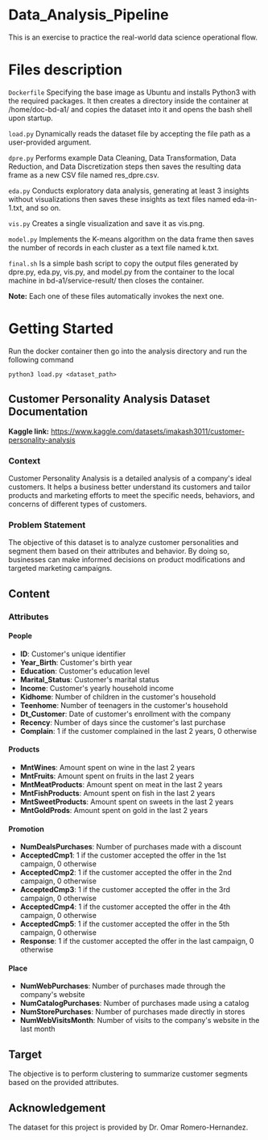 # Data_Analysis_Pipeline

This is an exercise to practice the real-world data science operational flow.

# Files description
`Dockerfile` Specifying the base image as Ubuntu and installs Python3 with the required packages. It then creates a directory inside the container at /home/doc-bd-a1/ and copies the dataset into it and opens the bash shell upon startup.

`load.py` Dynamically reads the dataset file by accepting the file path as a user-provided argument.

`dpre.py` Performs example Data Cleaning, Data Transformation, Data Reduction, and Data Discretization steps then saves the resulting data frame as a new CSV file named res_dpre.csv. 

`eda.py` Conducts exploratory data analysis, generating at least 3 insights without visualizations then saves these insights as text files named eda-in-1.txt, and so on.

`vis.py` Creates a single visualization and save it as vis.png.

`model.py` Implements the K-means algorithm on the data frame then saves the number of records in each cluster as a text file named k.txt.

`final.sh` Is a simple bash script to copy the output files generated by dpre.py, eda.py, vis.py, and model.py from the container to the local machine in bd-a1/service-result/ then closes the container.

**Note:** Each one of these files automatically invokes the next one.

# Getting Started
Run the docker container then go into the analysis directory and run the following command

`python3 load.py <dataset_path>`

## Customer Personality Analysis Dataset Documentation
**Kaggle link:** https://www.kaggle.com/datasets/imakash3011/customer-personality-analysis
### Context
Customer Personality Analysis is a detailed analysis of a company's ideal customers. It helps a business better understand its customers and tailor products and marketing efforts to meet the specific needs, behaviors, and concerns of different types of customers.

### Problem Statement
The objective of this dataset is to analyze customer personalities and segment them based on their attributes and behavior. By doing so, businesses can make informed decisions on product modifications and targeted marketing campaigns.

## Content
### Attributes
#### People
- **ID**: Customer's unique identifier
- **Year_Birth**: Customer's birth year
- **Education**: Customer's education level
- **Marital_Status**: Customer's marital status
- **Income**: Customer's yearly household income
- **Kidhome**: Number of children in the customer's household
- **Teenhome**: Number of teenagers in the customer's household
- **Dt_Customer**: Date of customer's enrollment with the company
- **Recency**: Number of days since the customer's last purchase
- **Complain**: 1 if the customer complained in the last 2 years, 0 otherwise

#### Products
- **MntWines**: Amount spent on wine in the last 2 years
- **MntFruits**: Amount spent on fruits in the last 2 years
- **MntMeatProducts**: Amount spent on meat in the last 2 years
- **MntFishProducts**: Amount spent on fish in the last 2 years
- **MntSweetProducts**: Amount spent on sweets in the last 2 years
- **MntGoldProds**: Amount spent on gold in the last 2 years

#### Promotion
- **NumDealsPurchases**: Number of purchases made with a discount
- **AcceptedCmp1**: 1 if the customer accepted the offer in the 1st campaign, 0 otherwise
- **AcceptedCmp2**: 1 if the customer accepted the offer in the 2nd campaign, 0 otherwise
- **AcceptedCmp3**: 1 if the customer accepted the offer in the 3rd campaign, 0 otherwise
- **AcceptedCmp4**: 1 if the customer accepted the offer in the 4th campaign, 0 otherwise
- **AcceptedCmp5**: 1 if the customer accepted the offer in the 5th campaign, 0 otherwise
- **Response**: 1 if the customer accepted the offer in the last campaign, 0 otherwise

#### Place
- **NumWebPurchases**: Number of purchases made through the company's website
- **NumCatalogPurchases**: Number of purchases made using a catalog
- **NumStorePurchases**: Number of purchases made directly in stores
- **NumWebVisitsMonth**: Number of visits to the company's website in the last month

## Target
The objective is to perform clustering to summarize customer segments based on the provided attributes.

## Acknowledgement
The dataset for this project is provided by Dr. Omar Romero-Hernandez.
